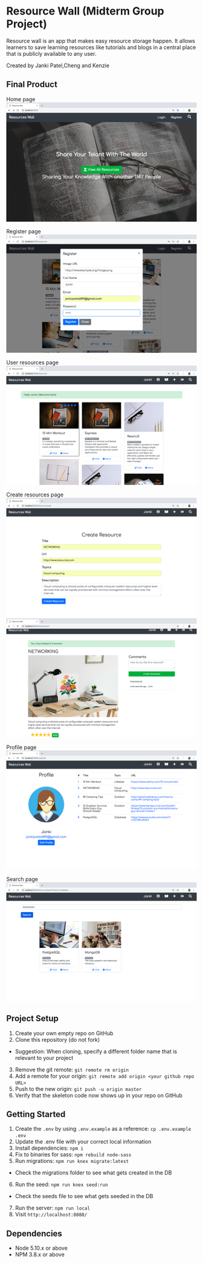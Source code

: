 # Resource Wall (Midterm Group Project)

Resource wall is an app that makes easy resource storage happen. It allows learners to save learning resources like tutorials and blogs in a central place that is publicly available to any user. 

Created by Janki Patel,Cheng and Kenzie

## Final Product
Home page
!["Screenshot of Resource wall-app"](https://github.com/jankilighthouse/Resource-wall/blob/master/docs/homepage.png?raw=true)

Register page
!["Screenshot of Resource wall-app"](https://github.com/jankilighthouse/Resource-wall/blob/master/docs/user-register.png?raw=true)

User resources page
!["Screenshot of Resource wall-app"](https://github.com/jankilighthouse/Resource-wall/blob/master/docs/user-resources.png?raw=true)

Create resources page
!["Screenshot of Resource wall-app"](https://github.com/jankilighthouse/Resource-wall/blob/master/docs/create-resource.png?raw=true)
!["Screenshot of Resource wall-app"](https://github.com/jankilighthouse/Resource-wall/blob/master/docs/rate-comment.png?raw=true)

Profile page
!["Screenshot of Resource wall-app"](https://github.com/jankilighthouse/Resource-wall/blob/master/docs/create-profile.png?raw=true)

Search page
!["Screenshot of Resource wall-app"](https://github.com/jankilighthouse/Resource-wall/blob/master/docs/search-resources.png?raw=true)


## Project Setup

1. Create your own empty repo on GitHub
2. Clone this repository (do not fork)
  - Suggestion: When cloning, specify a different folder name that is relevant to your project
3. Remove the git remote: `git remote rm origin`
4. Add a remote for your origin: `git remote add origin <your github repo URL>`
5. Push to the new origin: `git push -u origin master`
6. Verify that the skeleton code now shows up in your repo on GitHub

## Getting Started

1. Create the `.env` by using `.env.example` as a reference: `cp .env.example .env`
2. Update the .env file with your correct local information
3. Install dependencies: `npm i`
4. Fix to binaries for sass: `npm rebuild node-sass`
5. Run migrations: `npm run knex migrate:latest`
  - Check the migrations folder to see what gets created in the DB
6. Run the seed: `npm run knex seed:run`
  - Check the seeds file to see what gets seeded in the DB
7. Run the server: `npm run local`
8. Visit `http://localhost:8080/`

## Dependencies

- Node 5.10.x or above
- NPM 3.8.x or above
